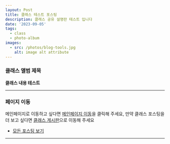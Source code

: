 ```yaml
---
layout: Post
title: 클래스 테스트 포스팅
description: 클래스 공유 설명란 테스트 입니다
date: '2023-09-05'
tags:
  - class
  - photo-album
images:
  - src: /photos/blog-tools.jpg
    alt: image alt attribute
---
```


### 클래스 앨범 제목

**클래스 내용 테스트**

---

### 페이지 이동

메인페이지로 이동하고 싶다면 [메인페이지 이동](/)을 클릭해 주세요, 만약 클래스 포스팅을 더 보고 싶다면 [클래스 게시판](/tags/class)으로 이동해 주세요

- [모든 포스팅 보기](/tags/photo-album)

---